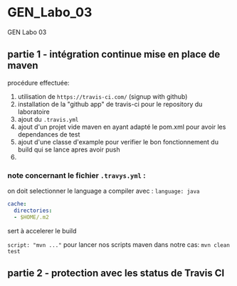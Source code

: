 # GEN_Labo_03
GEN Labo 03


## partie 1 - intégration continue mise en place de maven

procédure effectuée:

1. utilisation de `https://travis-ci.com/` (signup with github)
2. installation de la "github app" de travis-ci pour le repository du laboratoire
3. ajout du `.travis.yml` 
4. ajout d'un projet vide maven en ayant adapté le pom.xml pour avoir les dependances de test
5. ajout d'une classe d'example pour verifier le bon fonctionnement du build qui se lance apres avoir push
6.  

### note concernant le fichier `.travys.yml` :

on doit selectionner le language a compiler avec : `language: java`
```yml
cache:
  directories:
  - $HOME/.m2
```
sert à accelerer le build

`script: "mvn ..."` pour lancer nos scripts maven
dans notre cas: `mvn clean test`

## partie 2 - protection avec les status de Travis CI

